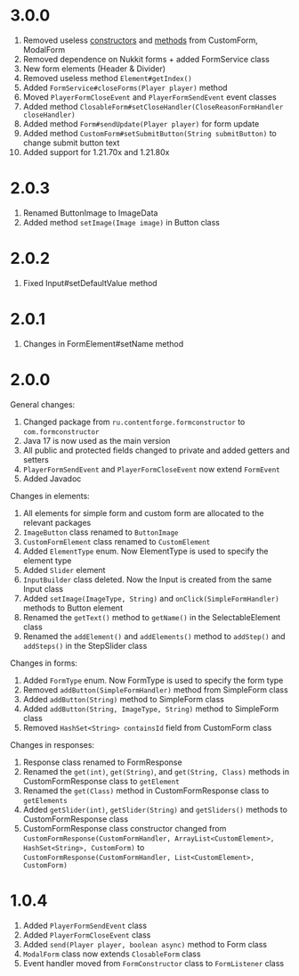 # 3.0.0
1. Removed useless [constructors](https://github.com/MEFRREEX/FormConstructor/commit/a5ebafd0ae5fc3f7c9fb7a21d036b05662543814) and [methods](https://github.com/MEFRREEX/FormConstructor/commit/d080f3d4906064d439e0c6597dc6e5e6f1cb951a) from CustomForm, ModalForm
2. Removed dependence on Nukkit forms + added FormService class
3. New form elements (Header & Divider)
4. Removed useless method `Element#getIndex()`
5. Added `FormService#closeForms(Player player)` method
6. Moved `PlayerFormCloseEvent` and `PlayerFormSendEvent` event classes
7. Added method `ClosableForm#setCloseHandler(CloseReasonFormHandler closeHandler)`
8. Added method `Form#sendUpdate(Player player)` for form update
9. Added method `CustomForm#setSubmitButton(String submitButton)` to change submit button text
10. Added support for 1.21.70x and 1.21.80x

# 2.0.3
1. Renamed ButtonImage to ImageData
2. Added method `setImage(Image image)` in Button class

# 2.0.2
1. Fixed Input#setDefaultValue method

# 2.0.1
1. Changes in FormElement#setName method

# 2.0.0

General changes:
1. Changed package from `ru.contentforge.formconstructor` to `com.formconstructor`
2. Java 17 is now used as the main version
3. All public and protected fields changed to private and added getters and setters
4. `PlayerFormSendEvent` and `PlayerFormCloseEvent` now extend `FormEvent`
5. Added Javadoc

Changes in elements:
1. All elements for simple form and custom form are allocated to the relevant packages
2. `ImageButton` class renamed to `ButtonImage`
3. `CustomFormElement` class renamed to `CustomElement`
4. Added `ElementType` enum. Now ElementType is used to specify the element type
5. Added `Slider` element
6. `InputBuilder` class deleted. Now the Input is created from the same Input class
7. Added `setImage(ImageType, String)` and `onClick(SimpleFormHandler)` methods to Button element
8. Renamed the `getText()` method to `getName()` in the SelectableElement class
9. Renamed the `addElement()` and `addElements()` method to `addStep()` and `addSteps()` in the StepSlider class

Changes in forms:
1. Added `FormType` enum. Now FormType is used to specify the form type
2. Removed `addButton(SimpleFormHandler)` method from SimpleForm class
3. Added `addButton(String)` method to SimpleForm class
4. Added `addButton(String, ImageType, String)` method to SimpleForm class
5. Removed `HashSet<String> containsId` field from CustomForm class

Changes in responses:
1. Response class renamed to FormResponse
2. Renamed the `get(int)`, `get(String)`, and `get(String, Class)` methods in CustomFormResponse class to `getElement`
3. Renamed the `get(Class)` method in CustomFormResponse class to `getElements`
4. Added `getSlider(int)`, `getSlider(String)` and `getSliders()` methods to CustomFormResponse class
5. CustomFormResponse class constructor changed from `CustomFormResponse(CustomFormHandler, ArrayList<CustomElement>, HashSet<String>, CustomForm)` to `CustomFormResponse(CustomFormHandler, List<CustomElement>, CustomForm)`

# 1.0.4
1. Added `PlayerFormSendEvent` class
2. Added `PlayerFormCloseEvent` class
3. Added `send(Player player, boolean async)` method to Form class
4. `ModalForm` class now extends `ClosableForm` class
5. Event handler moved from `FormConstructor` class to `FormListener` class
